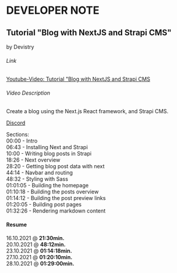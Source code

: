# DEVELOPER NOTE

## Tutorial "Blog with NextJS and Strapi CMS"
by Devistry

###### Link
[Youtube-Video: Tutorial "Blog with NextJS and Strapi CMS](https://www.youtube.com/watch?v=599ogMbXIyA&list=PLAcdxr4t9fotzMx0wUAWhpz7a8cFrYP3x&index=4)

###### Video Description
Create a blog using the Next.js React framework, and Strapi CMS.

[Discord](https://discord.gg/vNrm6g9r)

Sections:   
00:00 - Intro  
06:43 - Installing Next and Strapi  
10:00 - Writing blog posts in Strapi  
18:26 - Next overview    
28:20 - Getting blog post data with next  
44:14 - Navbar and routing  
48:32 - Styling with Sass  
01:01:05 - Building the homepage     
01:10:18 - Building the posts overview    
01:14:12 - Building the post preview links    
01:20:05 - Building post pages    
01:32:26 - Rendering markdown content  

#### Resume
16.10.2021 @ **21:30min.**  
20.10.2021 @ **48:12min.**    
23.10.2021 @ **01:14:18min.**    
27.10.2021 @ **01:20:10min.**  
28.10.2021 @ **01:29:00min.**  

